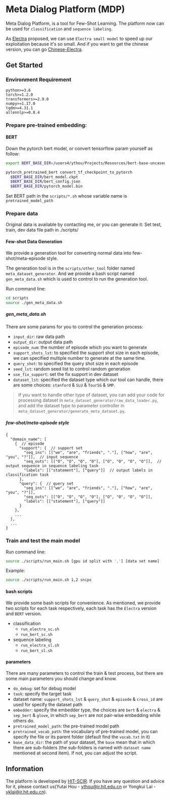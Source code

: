 # Meta Dialog Platform (MDP)

Meta Dialog Platform, is a tool for Few-Shot Learning. The platform now can be used for `classification` and `sequence labeling`.

As [Electra](https://openreview.net/forum?id=r1xMH1BtvB) proposed, we can use `Electra small model` to speed up our exploitation because it's so small. And if you want to get the chinese version, you can go [Chinese-Electra](https://github.com/ymcui/Chinese-ELECTRA).


## Get Started

### Environment Requirement
```
python>=3.6
torch>=1.2.0
transformers>=2.9.0
numpy>=1.17.0
tqdm>=4.31.1
allennlp>=0.8.4
```

### Prepare pre-trained embedding:

#### BERT

Down the pytorch bert model, or convert tensorflow param yourself as follow:

```bash
export BERT_BASE_DIR=/users4/ythou/Projects/Resources/bert-base-uncased/uncased_L-12_H-768_A-12/

pytorch_pretrained_bert convert_tf_checkpoint_to_pytorch
  $BERT_BASE_DIR/bert_model.ckpt
  $BERT_BASE_DIR/bert_config.json
  $BERT_BASE_DIR/pytorch_model.bin
```

Set BERT path in the `scripts/*.sh` whose variable name is `pretrained_model_path` 

### Prepare data

Original data is available by contacting me, or you can generate it:
Set test, train, dev data file path in ./scripts/

#### Few-shot Data Generation

We provide a generation tool for converting normal data into few-shot/meta-episode style.

The generation tool is in the `scripts/other_tool` folder named `meta_dataset_generator`.
And we provide a bash script named `gen_meta_data.sh` which is used to control to run the generation tool.

Run command line:
```bash
cd scripts
source ./gen_meta_data.sh
```

##### gen_meta_data.sh

There are some params for you to control the generation process:
- `input_dir`: raw data path
- `output_dir`: output data path
- `episode_num`: the number of episode which you want to generate
- `support_shots_lst`: to specified the support shot size in each episode, we can specified multiple number to generate at the same time.
- `query_shot`: to specified the query shot size in each episode
- `seed_lst`: random seed list to control random generation
- `use_fix_support`:  set the fix support in dev dataset
- `dataset_lst`: specified the dataset type which our tool can handle, there are some choices: `stanford` & `SLU` & `TourSG` & `SMP`. 

> If you want to handle other type of dataset, 
> you can add your code for processing dataset in `meta_dataset_generator/raw_data_loader.py`, 
> and add the dataset type to parameter controller in `meta_dataset_generator/generate_meta_dataset.py`.

##### few-shot/meta-episode style

```
{
  "domain_name": [
    {  // episode
      "support": {  // support set
        "seq_ins": [["we", "are", "friends", "."], ["how", "are", "you", "?"]],  // input sequence
        "seq_outs": [["O", "O", "O", "O"], ["O", "O", "O", "O"]],  // output sequence in sequence labeling task
        "labels": [["statement"], ["query"]]  // output labels in classification task
      },
      "query": {  // query set
        "seq_ins": [["we", "are", "friends", "."], ["how", "are", "you", "?"]],
        "seq_outs": [["O", "O", "O", "O"], ["O", "O", "O", "O"]],
        "labels": [["statement"], ["query"]]
      }
    },
    ...
  ],
  ...
}

```


### Train and test the main model

Run command line:
```bash
source ./scripts/run_main.sh [gpu id split with ','] [data set name]
```

Example:
```bash
source ./scripts/run_main.sh 1,2 snips
```

#### bash scripts

We provide some bash scripts for convenience. As mentioned, we provide two scripts for each task respectively, each task has the `Electra` version and `BERT` version.

- classification
    - `run_electra_sc.sh`
    - `run_bert_sc.sh`
- sequence labeling
    - `run_electra_sl.sh`
    - `run_bert_sl.sh`

#### parameters

There are many parameters to control the train & test process, but there are some main parameters you should change and know.
- `do_debug`: set for debug model
- `task`: specify the target task
- dataset name: `support_shots_lst` & `query_shot` & `episode` & `cross_id` are used for specify the dataset path
- `embedder`: specify the embedder type, the choices are `bert` & `electra` & `sep_bert` & `glove`, in which `sep_bert` are not pair-wise embedding while others do.
- `pretrained_model_path`: the pre-trained model path
- `pretrained_vocab_path`: the vocabulary of pre-trained model, you can specify the file or its parent folder (default find the `vocab.txt` in it)
- `base_data_dir`: the path of your dataset, the `base` mean that in which there are sub-folders (the sub-folders is named with `dataset name` mentioned at second item). If not, you can adjust the script.
 

## Information

The platform is developed by [HIT-SCIR](http://ir.hit.edu.cn/). If you have any question and advice for it, please contact us(Yutai Hou - [ythou@ir.hit.edu.cn](mailto:ythou@ir.hit.edu.cn) or Yongkui Lai - [yklai@ir.hit.edu.cn](mailto:yklai@ir.hit.edu.cn)).
